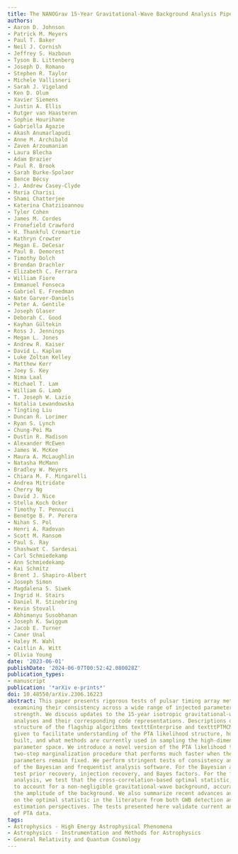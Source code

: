 ```yaml
---
title: The NANOGrav 15-Year Gravitational-Wave Background Analysis Pipeline
authors:
- Aaron D. Johnson
- Patrick M. Meyers
- Paul T. Baker
- Neil J. Cornish
- Jeffrey S. Hazboun
- Tyson B. Littenberg
- Joseph D. Romano
- Stephen R. Taylor
- Michele Vallisneri
- Sarah J. Vigeland
- Ken D. Olum
- Xavier Siemens
- Justin A. Ellis
- Rutger van Haasteren
- Sophie Hourihane
- Gabriella Agazie
- Akash Anumarlapudi
- Anne M. Archibald
- Zaven Arzoumanian
- Laura Blecha
- Adam Brazier
- Paul R. Brook
- Sarah Burke-Spolaor
- Bence Bécsy
- J. Andrew Casey-Clyde
- Maria Charisi
- Shami Chatterjee
- Katerina Chatziioannou
- Tyler Cohen
- James M. Cordes
- Fronefield Crawford
- H. Thankful Cromartie
- Kathryn Crowter
- Megan E. DeCesar
- Paul B. Demorest
- Timothy Dolch
- Brendan Drachler
- Elizabeth C. Ferrara
- William Fiore
- Emmanuel Fonseca
- Gabriel E. Freedman
- Nate Garver-Daniels
- Peter A. Gentile
- Joseph Glaser
- Deborah C. Good
- Kayhan Gültekin
- Ross J. Jennings
- Megan L. Jones
- Andrew R. Kaiser
- David L. Kaplan
- Luke Zoltan Kelley
- Matthew Kerr
- Joey S. Key
- Nima Laal
- Michael T. Lam
- William G. Lamb
- T. Joseph W. Lazio
- Natalia Lewandowska
- Tingting Liu
- Duncan R. Lorimer
- Ryan S. Lynch
- Chung-Pei Ma
- Dustin R. Madison
- Alexander McEwen
- James W. McKee
- Maura A. McLaughlin
- Natasha McMann
- Bradley W. Meyers
- Chiara M. F. Mingarelli
- Andrea Mitridate
- Cherry Ng
- David J. Nice
- Stella Koch Ocker
- Timothy T. Pennucci
- Benetge B. P. Perera
- Nihan S. Pol
- Henri A. Radovan
- Scott M. Ransom
- Paul S. Ray
- Shashwat C. Sardesai
- Carl Schmiedekamp
- Ann Schmiedekamp
- Kai Schmitz
- Brent J. Shapiro-Albert
- Joseph Simon
- Magdalena S. Siwek
- Ingrid H. Stairs
- Daniel R. Stinebring
- Kevin Stovall
- Abhimanyu Susobhanan
- Joseph K. Swiggum
- Jacob E. Turner
- Caner Unal
- Haley M. Wahl
- Caitlin A. Witt
- Olivia Young
date: '2023-06-01'
publishDate: '2024-06-07T00:52:42.080028Z'
publication_types:
- manuscript
publication: '*arXiv e-prints*'
doi: 10.48550/arXiv.2306.16223
abstract: This paper presents rigorous tests of pulsar timing array methods and software,
  examining their consistency across a wide range of injected parameters and signal
  strength. We discuss updates to the 15-year isotropic gravitational-wave background
  analyses and their corresponding code representations. Descriptions of the internal
  structure of the flagship algorithms textttEnterprise and textttPTMCMCSampler are
  given to facilitate understanding of the PTA likelihood structure, how models are
  built, and what methods are currently used in sampling the high-dimensional PTA
  parameter space. We introduce a novel version of the PTA likelihood that uses a
  two-step marginalization procedure that performs much faster when the white noise
  parameters remain fixed. We perform stringent tests of consistency and correctness
  of the Bayesian and frequentist analysis software. For the Bayesian analysis, we
  test prior recovery, injection recovery, and Bayes factors. For the frequentist
  analysis, we test that the cross-correlation-based optimal statistic, when modified
  to account for a non-negligible gravitational-wave background, accurately recovers
  the amplitude of the background. We also summarize recent advances and tests performed
  on the optimal statistic in the literature from both GWB detection and parameter
  estimation perspectives. The tests presented here validate current and future analyses
  of PTA data.
tags:
- Astrophysics - High Energy Astrophysical Phenomena
- Astrophysics - Instrumentation and Methods for Astrophysics
- General Relativity and Quantum Cosmology
---
```


